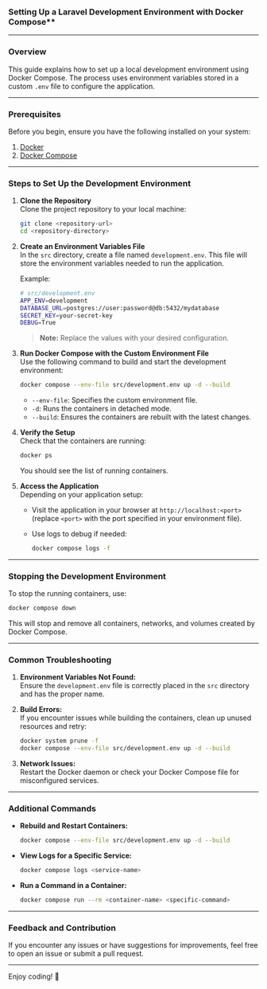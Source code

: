
### Setting Up a Laravel Development Environment with Docker Compose**

---

### **Overview**

This guide explains how to set up a local development environment using Docker Compose. The process uses environment variables stored in a custom `.env` file to configure the application.

---

### **Prerequisites**

Before you begin, ensure you have the following installed on your system:

1. [Docker](https://docs.docker.com/get-docker/)
2. [Docker Compose](https://docs.docker.com/compose/install/)

---

### **Steps to Set Up the Development Environment**

1. **Clone the Repository**  
    Clone the project repository to your local machine:
    
    ```bash
    git clone <repository-url>
    cd <repository-directory>
    ```
    
2. **Create an Environment Variables File**  
    In the `src` directory, create a file named `development.env`. This file will store the environment variables needed to run the application.
    
    Example:
    
    ```bash
    # src/development.env
    APP_ENV=development
    DATABASE_URL=postgres://user:password@db:5432/mydatabase
    SECRET_KEY=your-secret-key
    DEBUG=True
    ```
    
    > **Note:** Replace the values with your desired configuration.
    
3. **Run Docker Compose with the Custom Environment File**  
    Use the following command to build and start the development environment:
    
    ```bash
    docker compose --env-file src/development.env up -d --build
    ```
    
    - `--env-file`: Specifies the custom environment file.
    - `-d`: Runs the containers in detached mode.
    - `--build`: Ensures the containers are rebuilt with the latest changes.
4. **Verify the Setup**  
    Check that the containers are running:
    
    ```bash
    docker ps
    ```
    
    You should see the list of running containers.
    
5. **Access the Application**  
    Depending on your application setup:
    
    - Visit the application in your browser at `http://localhost:<port>` (replace `<port>` with the port specified in your environment file).
    - Use logs to debug if needed:
        
        ```bash
        docker compose logs -f
        ```
        

---

### **Stopping the Development Environment**

To stop the running containers, use:

```bash
docker compose down
```

This will stop and remove all containers, networks, and volumes created by Docker Compose.

---

### **Common Troubleshooting**

1. **Environment Variables Not Found:**  
    Ensure the `development.env` file is correctly placed in the `src` directory and has the proper name.
    
2. **Build Errors:**  
    If you encounter issues while building the containers, clean up unused resources and retry:
    
    ```bash
    docker system prune -f
    docker compose --env-file src/development.env up -d --build
    ```
    
3. **Network Issues:**  
    Restart the Docker daemon or check your Docker Compose file for misconfigured services.
    

---

### **Additional Commands**

- **Rebuild and Restart Containers:**
    
    ```bash
    docker compose --env-file src/development.env up -d --build
    ```
    
- **View Logs for a Specific Service:**
    
    ```bash
    docker compose logs <service-name>
    ```
    
- **Run a Command in a Container:**
    
    ```bash
    docker compose run --rm <container-name> <specific-command>
    ```
    

---

### **Feedback and Contribution**

If you encounter any issues or have suggestions for improvements, feel free to open an issue or submit a pull request.

---

Enjoy coding! 🚀
